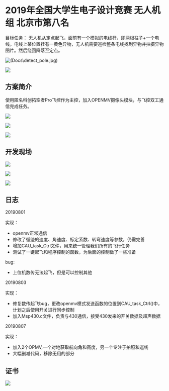 # 2019年全国大学生电子设计竞赛 无人机组 北京市第八名

目标任务：
    无人机从定点起飞，面前有一个模拟的电线杆，即两根柱子+一个电线。电线上某位置挂有一黄色异物，无人机需要巡检整条电线找到异物并拍摄异物图片。然后绕回降落至定点。

![(Docs\detect_pole.jpg)](https://github.com/leozjr/2019-Electronics-Design-Contest/blob/master/Docs/detect_pole.jpg)

![](https://github.com/leozjr/2019-Electronics-Design-Contest/blob/master/Docs/capture_tag.jpg)

## 方案简介

使用匿名科创拓空者Pro飞控作为主控，加入OPENMV摄像头模块，与飞控双工通信完成任务。

![](https://github.com/leozjr/2019-Electronics-Design-Contest/blob/master/Docs/taskflow.jpg)

![](https://github.com/leozjr/2019-Electronics-Design-Contest/blob/master/Docs/board_front.png)

![](https://github.com/leozjr/2019-Electronics-Design-Contest/blob/master/Docs/board_back.png)

## 开发现场

![](https://github.com/leozjr/2019-Electronics-Design-Contest/blob/master/Docs/debug2.jpg)

![](https://github.com/leozjr/2019-Electronics-Design-Contest/blob/master/Docs/debug1.jpeg)

![](https://github.com/leozjr/2019-Electronics-Design-Contest/blob/master/Docs/drone.jpg)

## 日志


20190801

实现：
- openmv正常通信
- 修改了循迹的速度、角速度、标定系数、转弯速度等参数，仍需完善
- 增加CAU_task_Ctrl文件，用来统一管理我们所有的飞行任务
- 测试了一键起飞和程序控制的函数，为后面的控制做了一些准备

bug:
- 上位机数传无法起飞，但是可以控制其他

20190803

实现：
- 修复数传起飞bug，更改openmv模式发送函数的位置到CAU_task_Ctrl()中，计划之后使用开关进行同步控制
- 加入Msp430.c文件，负责与430通信，接受430发来的开关数据及超声数据


20190807

实现：
- 加入2个OPMV,一个对地获取航向角和高度，另一个专注于拍照和巡线
- 大幅删减代码，移除无用的部分

## 证书

![](https://github.com/leozjr/2019-Electronics-Design-Contest/blob/master/Docs/certificate.jpg)
